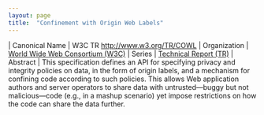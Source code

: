 ```yaml
---
layout: page
title:  "Confinement with Origin Web Labels"
---
```


| Canonical Name | W3C TR http://www.w3.org/TR/COWL
| Organization | [World Wide Web Consortium (W3C)](..)
| Series | [Technical Report (TR)](..)
| Abstract | This specification defines an API for specifying privacy and integrity policies on data, in the form of origin labels, and a mechanism for confining code according to such policies. This allows Web application authors and server operators to share data with untrusted—buggy but not malicious—code (e.g., in a mashup scenario) yet impose restrictions on how the code can share the data further.